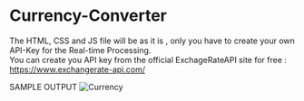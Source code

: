 # Currency-Converter
The HTML, CSS and JS file will be as it is , only you have to create your own API-Key for the Real-time Processing.<br>
You can create you API key from the official ExchageRateAPI site for free : https://www.exchangerate-api.com/

SAMPLE OUTPUT 
![Currency](https://github.com/VSi07/Currency-Converter/assets/118212213/64f1a67b-d693-4e36-9e9e-5a502743ade9)
